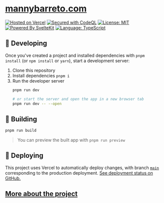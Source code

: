 # [mannybarreto.com](https://www.mannybarreto.com)
[![Hosted on Vercel](https://img.shields.io/github/deployments/mannybarreto/mannybarreto.com/production?label=vercel&logo=vercel)](https://www.mannybarreto.com/)
[![Secured with CodeQL](https://img.shields.io/github/workflow/status/mannybarreto/mannybarreto.com/CodeQL?label=CodeQL&logo=GitHub)](https://github.com/mannybarreto/mannybarreto.com/actions/workflows/codeql-analysis.yml)
[![License: MIT](https://img.shields.io/badge/license-MIT-brightgreen.svg?style=flat&logo=license)](https://github.com/mannybarreto/mannybarreto.com/blob/main/LICENSE)
[![Powered By SvelteKit](https://img.shields.io/badge/powered%20by-sveltekit-FF3C02.svg?style=flat&logo=svelte)](https://kit.svelte.dev/)
[![Language: TypeScript](https://img.shields.io/badge/language-typescript-blue.svg?style=flat&logo=typescript)](https://www.typescriptlang.org/)

## 🚧 Developing

Once you've created a project and installed dependencies with `pnpm install` (or `npm install` or `yarn`), start a development server:

1. Clone this repository
2. Install dependencies `pnpm i`
3. Run the developer server
    ```bash
    pnpm run dev

    # or start the server and open the app in a new browser tab
    pnpm run dev -- --open
    ```

## 🔨 Building

```bash
pnpm run build
```

> You can preview the built app with `pnpm run preview`

## 🚀 Deploying

This project uses Vercel to automatically deploy changes, with branch [`main`](https://github.com/mannybarreto/mannybarreto.com/tree/main) corresponding to the production deployment. [See deployment status on GitHub.](https://github.com/mannybarreto/mannybarreto.com/deployments)

## [More about the project](https://www.mannybarreto.com/projects/mannybarreto.com)
